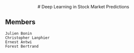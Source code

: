 <center> # Deep Learning in Stock Market Predictions</center>

## Members
```
Julien Bonin
Christopher Lanphier
Ernest Antwi
Forest Bertrand
```

